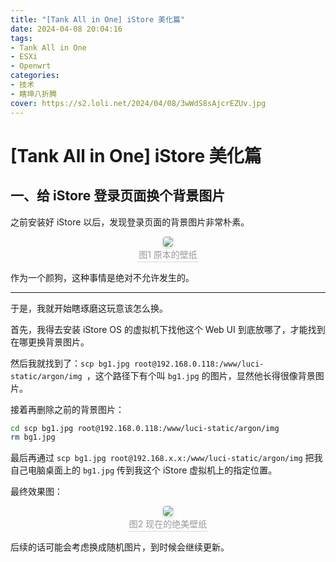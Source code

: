 ```yaml
---
title: "[Tank All in One] iStore 美化篇"
date: 2024-04-08 20:04:16
tags:
- Tank All in One
- ESXi
- Openwrt
categories: 
- 技术
- 瞎坤八折腾
cover: https://s2.loli.net/2024/04/08/3wWdS8sAjcrEZUv.jpg
---
```

# [Tank All in One] iStore 美化篇

## 一、给 iStore 登录页面换个背景图片

之前安装好 iStore 以后，发现登录页面的背景图片非常朴素。

<center>
    <img style="border-radius: 0.3125em;
    box-shadow: 0 2px 4px 0 rgba(34,36,38,.12),0 2px 10px 0 rgba(34,36,38,.08);" 
    src="https://s2.loli.net/2024/04/08/N96gSWrybVQH5q8.png">
    <br>
    <div style="color:orange; border-bottom: 1px solid #d9d9d9;
    display: inline-block;
    color: #999;
    padding: 2px;">图1 原本的壁纸</div>
</center>

作为一个颜狗，这种事情是绝对不允许发生的。

---

于是，我就开始瞎琢磨这玩意该怎么换。

首先，我得去安装 iStore OS 的虚拟机下找他这个 Web UI 到底放哪了，才能找到在哪更换背景图片。

然后我就找到了：`scp bg1.jpg root@192.168.0.118:/www/luci-static/argon/img
`，这个路径下有个叫 `bg1.jpg` 的图片，显然他长得很像背景图片。

接着再删除之前的背景图片：

```bash
cd scp bg1.jpg root@192.168.0.118:/www/luci-static/argon/img
rm bg1.jpg
```

最后再通过 `scp bg1.jpg root@192.168.x.x:/www/luci-static/argon/img` 把我自己电脑桌面上的 `bg1.jpg` 传到我这个 iStore 虚拟机上的指定位置。

最终效果图：

<center>
    <img style="border-radius: 0.3125em;
    box-shadow: 0 2px 4px 0 rgba(34,36,38,.12),0 2px 10px 0 rgba(34,36,38,.08);" 
    src="https://s2.loli.net/2024/04/08/1KCY6ucyD5rJPbq.jpg">
    <br>
    <div style="color:orange; border-bottom: 1px solid #d9d9d9;
    display: inline-block;
    color: #999;
    padding: 2px;">图2 现在的绝美壁纸</div>
</center>

后续的话可能会考虑换成随机图片，到时候会继续更新。

